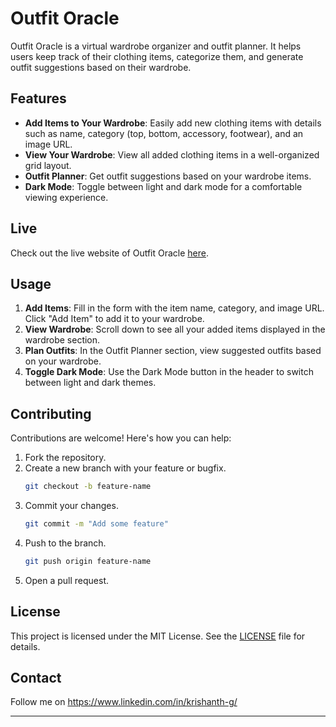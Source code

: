 # Outfit Oracle

Outfit Oracle is a virtual wardrobe organizer and outfit planner. It helps users keep track of their clothing items, categorize them, and generate outfit suggestions based on their wardrobe.

## Features

- **Add Items to Your Wardrobe**: Easily add new clothing items with details such as name, category (top, bottom, accessory, footwear), and an image URL.
- **View Your Wardrobe**: View all added clothing items in a well-organized grid layout.
- **Outfit Planner**: Get outfit suggestions based on your wardrobe items.
- **Dark Mode**: Toggle between light and dark mode for a comfortable viewing experience.

## Live 

Check out the live website of Outfit Oracle [here](https://krishanthg.github.io/Outfit_Oracle/).


## Usage

1. **Add Items**: Fill in the form with the item name, category, and image URL. Click "Add Item" to add it to your wardrobe.
2. **View Wardrobe**: Scroll down to see all your added items displayed in the wardrobe section.
3. **Plan Outfits**: In the Outfit Planner section, view suggested outfits based on your wardrobe.
4. **Toggle Dark Mode**: Use the Dark Mode button in the header to switch between light and dark themes.

## Contributing

Contributions are welcome! Here's how you can help:

1. Fork the repository.
2. Create a new branch with your feature or bugfix.
    ```bash
    git checkout -b feature-name
    ```
3. Commit your changes.
    ```bash
    git commit -m "Add some feature"
    ```
4. Push to the branch.
    ```bash
    git push origin feature-name
    ```
5. Open a pull request.

## License

This project is licensed under the MIT License. See the [LICENSE](LICENSE) file for details.

## Contact

Follow me on https://www.linkedin.com/in/krishanth-g/

---
